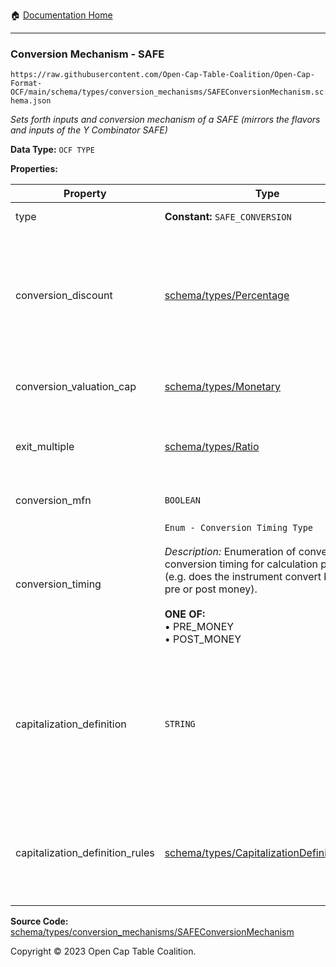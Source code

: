 :house: [Documentation Home](../../../../README.md)

---

### Conversion Mechanism - SAFE

`https://raw.githubusercontent.com/Open-Cap-Table-Coalition/Open-Cap-Format-OCF/main/schema/types/conversion_mechanisms/SAFEConversionMechanism.schema.json`

_Sets forth inputs and conversion mechanism of a SAFE (mirrors the flavors and inputs of the Y Combinator SAFE)_

**Data Type:** `OCF TYPE`

**Properties:**

| Property                        | Type                                                                                                                                                                                                                                                           | Description                                                                                                                    | Required   |
| ------------------------------- | -------------------------------------------------------------------------------------------------------------------------------------------------------------------------------------------------------------------------------------------------------------- | ------------------------------------------------------------------------------------------------------------------------------ | ---------- |
| type                            | **Constant:** `SAFE_CONVERSION`                                                                                                                                                                                                                                | Scalar Constant                                                                                                                | `REQUIRED` |
| conversion_discount             | [schema/types/Percentage](../Percentage.md)                                                                                                                                                                                                                    | What is the percentage discount available upon conversion, if applicable? (decimal representation - e.g. 0.125 for 12.5%)      | -          |
| conversion_valuation_cap        | [schema/types/Monetary](../Monetary.md)                                                                                                                                                                                                                        | What is the valuation cap (if applicable)?                                                                                     | -          |
| exit_multiple                   | [schema/types/Ratio](../Ratio.md)                                                                                                                                                                                                                              | For cash proceeds calculation during a liquidity event.                                                                        | -          |
| conversion_mfn                  | `BOOLEAN`                                                                                                                                                                                                                                                      | Is this an MFN flavored SAFE?                                                                                                  | `REQUIRED` |
| conversion_timing               | `Enum - Conversion Timing Type`</br></br>_Description:_ Enumeration of convertible conversion timing for calculation purposes (e.g. does the instrument convert based on pre or post money).</br></br>**ONE OF:** </br>&bull; PRE_MONEY </br>&bull; POST_MONEY | Should the conversion amount be based on pre or post money capitalization                                                      | -          |
| capitalization_definition       | `STRING`                                                                                                                                                                                                                                                       | How is company capitalization defined for purposes of conversion? If possible, include the legal language from the instrument. | -          |
| capitalization_definition_rules | [schema/types/CapitalizationDefinitionRules](../CapitalizationDefinitionRules.md)                                                                                                                                                                              | The rules for which types of securities would be included in the capitalization definition.                                    | -          |

**Source Code:** [schema/types/conversion_mechanisms/SAFEConversionMechanism](../../../../../schema/types/conversion_mechanisms/SAFEConversionMechanism.schema.json)

Copyright © 2023 Open Cap Table Coalition.
